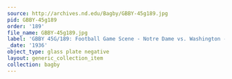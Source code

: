 ```yaml
---
source: http://archives.nd.edu/Bagby/GBBY-45g189.jpg
pid: GBBY-45g189
order: '189'
file_name: GBBY-45g189.jpg
label: 'GBBY 45G/189: Football Game Scene - Notre Dame vs. Washington - 1936'
_date: '1936'
object_type: glass plate negative
layout: generic_collection_item
collection: bagby
---
```

